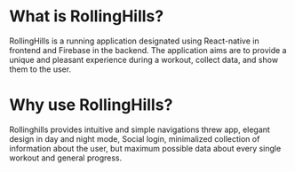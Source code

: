 # What is RollingHills?

RollingHills is a running application designated using React-native in frontend and Firebase in the backend. The application aims are to provide a unique and pleasant experience during a workout, collect data, and show them to the user.

# Why use RollingHills?

Rollinghills provides intuitive and simple navigations threw app, elegant design in day and night mode, Social login, minimalized collection of information about the user, but maximum possible data about every single workout and general progress.
